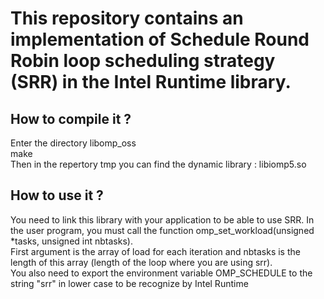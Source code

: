#  This repository contains an implementation of Schedule Round Robin loop scheduling strategy (SRR) in the Intel Runtime library.

## How to compile it ?

Enter the directory libomp_oss  
make  
Then in the repertory tmp you can find the dynamic library : libiomp5.so

## How to use it ?
You need to link this library with your application to be able to use SRR.
In the user program, you must call the function omp_set_workload(unsigned *tasks, unsigned int nbtasks).  
First argument is the array of load for each iteration and nbtasks is the length of this array (length of the loop where you are using srr).  
You also need to export the environment variable OMP_SCHEDULE to the string "srr" in lower case to be recognize by Intel Runtime



